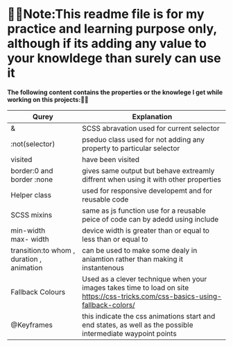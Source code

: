 # 📌📌Note:This readme file is for my practice and learning purpose only, although if its adding any value to your knowldege than surely can use it

**The following content contains the properties or the knowlege I get while working on this projects:📢😎**

| Qurey                                     | Explanation                                                                                                                     |
| ----------------------------------------- | ------------------------------------------------------------------------------------------------------------------------------- |
| &                                         | SCSS abravation used for current selector                                                                                       |
| :not(selector)                            | pseduo class used for not adding any property to particular selector                                                            |
| visited                                   | have been visited                                                                                                               |
| border:0 and border :none                 | gives same output but behave extreamly diffrent when using it with other properties                                             |
| Helper class                              | used for responsive developemt and for reusable code                                                                            |
| SCSS mixins                               | same as js function use for a reusable peice of code can by adedd using include                                                 |
| min-width<br>max- width                   | device width is greater than or equal to<br>less than or equal to<br>                                                           |
| transition:to whom , duration , animation | can be used to make some dealy in aniamtion rather than making it instantenous                                                  |
| Fallback Colours                          | Used as a clever technique when your images takes time to load on site https://css-tricks.com/css-basics-using-fallback-colors/ |
| @Keyframes                                | this indicate the css animations start and end states, as well as the possible intermediate waypoint points                     |
